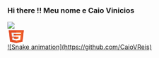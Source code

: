 ### Hi there !!  Meu nome e Caio Vinicios

<div >

   <a href="https://github.com/CaioVReis">
  <img height="180em" src="https://github-readme-stats.vercel.app/api?username=CaioVReis&show_icons=true&theme=dark&include_all_commits=true&count_private=true"/>
<div/>
     <img align="center" alt="Rafa-HTML" height="30" width="40" src="https://raw.githubusercontent.com/devicons/devicon/master/icons/html5/html5-original.svg">
<div/>
<div>
    ![Snake animation](https://github.com/CaioVReis)
   <div/>

